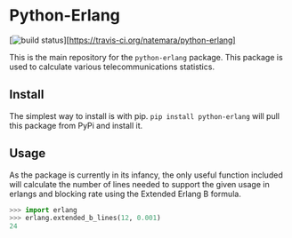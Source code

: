 Python-Erlang
=============

[![build status](https://travis-ci.org/natemara/python-erlang.svg?branch=master)][https://travis-ci.org/natemara/python-erlang]

This is the main repository for the `python-erlang` package. This package is
used to calculate various telecommunications statistics.

Install
-------

The simplest way to install is with pip. `pip install python-erlang` will
pull this package from PyPi and install it.

Usage
-----

As the package is currently in its infancy, the only useful function included
will calculate the number of lines needed to support the given usage in erlangs
and blocking rate using the Extended Erlang B formula.

```python
>>> import erlang
>>> erlang.extended_b_lines(12, 0.001)
24
```
